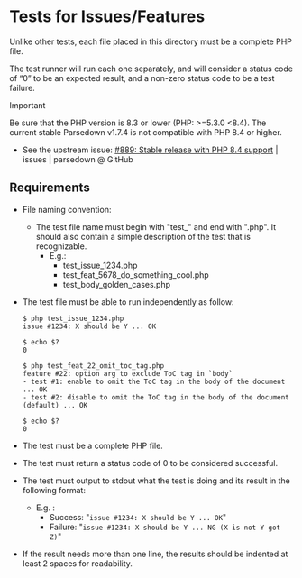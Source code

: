 # Tests for Issues/Features

Unlike other tests, each file placed in this directory must be a complete PHP file.

The test runner will run each one separately, and will consider a status code of “0” to be an expected result, and a non-zero status code to be a test failure.

> [!IMPORTANT]
> Be sure that the PHP version is 8.3 or lower (PHP: >=5.3.0 <8.4). The current stable Parsedown v1.7.4 is not compatible with PHP 8.4 or higher.
>
> - See the upstream issue: [#889: Stable release with PHP 8.4 support](https://github.com/erusev/parsedown/issues/889) | issues | parsedown @ GitHub

## Requirements

- File naming convention:
  - The test file name must begin with "test_" and end with ".php". It should also contain a simple description of the test that is recognizable.
    - E.g.:
      - test_issue_1234.php
      - test_feat_5678_do_something_cool.php
      - test_body_golden_cases.php
- The test file must be able to run independently as follow:

    ```shellsession
    $ php test_issue_1234.php
    issue #1234: X should be Y ... OK

    $ echo $?
    0
    ```

    ```shellsession
    $ php test_feat_22_omit_toc_tag.php
    feature #22: option arg to exclude ToC tag in `body`
    - test #1: enable to omit the ToC tag in the body of the document ... OK
    - test #2: disable to omit the ToC tag in the body of the document (default) ... OK

    $ echo $?
    0
    ````

- The test must be a complete PHP file.
- The test must return a status code of 0 to be considered successful.
- The test must output to stdout what the test is doing and its result in the following format:
  - E.g. :
    - Success: "`issue #1234: X should be Y ... OK`"
    - Failure: "`issue #1234: X should be Y ... NG (X is not Y got Z)`"
- If the result needs more than one line, the results should be indented at least 2 spaces for readability.
